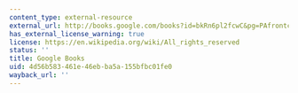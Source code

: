 ```yaml
---
content_type: external-resource
external_url: http://books.google.com/books?id=bkRn6pl2fcwC&pg=PAfrontcover
has_external_license_warning: true
license: https://en.wikipedia.org/wiki/All_rights_reserved
status: ''
title: Google Books
uid: 4d56b583-461e-46eb-ba5a-155bfbc01fe0
wayback_url: ''
---
```

